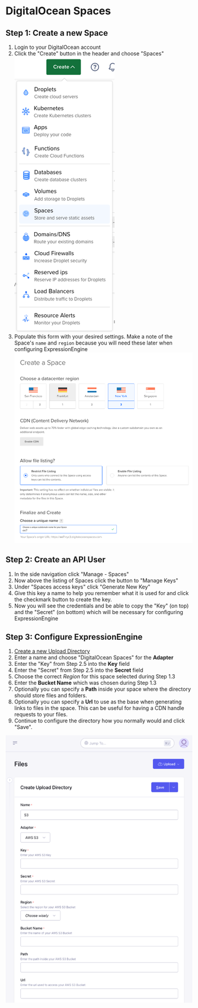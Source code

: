 # DigitalOcean Spaces

## Step 1: Create a new Space

1. Login to your DigitalOcean account
1. Click the "Create" button in the header and choose "Spaces"
![Navigate to Spaces](./images/adapter-do-step1-start.png "Navigate to Spaces")
1. Populate this form with your desired settings. Make a note of the Space's `name` and `region` because you will need these later when configuring ExpressionEngine
![Create a new Space](./images/adapter-do-step1-create.png "Create a new Space")

## Step 2: Create an API User

1. In the side navigation click "Manage - Spaces"
1. Now above the listing of Spaces click the button to "Manage Keys"
1. Under "Spaces access keys" click "Generate New Key"
1. Give this key a name to help you remember what it is used for and click the checkmark button to create the key.
1. Now you will see the credentials and be able to copy the "Key" (on top) and the "Secret" (on bottom) which will be necessary for configuring ExpressionEngine

## Step 3: Configure ExpressionEngine

1. [Create a new Upload Directory](https://docs.expressionengine.com/v7/control-panel/file-manager/upload-directories.html#createedit-upload-directory)
2. Enter a name and choose "DigitalOcean Spaces" for the **Adapter**
3. Enter the "Key" from Step 2.5 into the **Key** field
4. Enter the "Secret" from Step 2.5 into the **Secret** field
5. Choose the correct *Region* for this space selected during Step 1.3
6. Enter the **Bucket Name** which was chosen during Step 1.3
7. Optionally you can specify a **Path** inside your space where the directory should store files and folders.
8. Optionally you can specify a **Url** to use as the base when generating links to files in the space.  This can be useful for having a CDN handle requests to your files.
9. Continue to configure the directory how you normally would and click "Save".

![Create Upload Directory](./images/adapter-aws-step3-configure-ee.png "Create Upload Directory")
